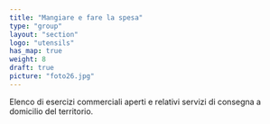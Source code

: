 ```yaml
---
title: "Mangiare e fare la spesa"
type: "group"
layout: "section"
logo: "utensils"
has_map: true
weight: 8
draft: true
picture: "foto26.jpg"
---
```


Elenco di esercizi commerciali aperti e relativi servizi di consegna a domicilio del territorio.
